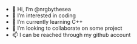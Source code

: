 - 👋 Hi, I’m @nrgbythesea
- 👀 I’m interested in coding
- 🌱 I’m currently learning C++
- 💞️ I’m looking to collaborate on some project
- 📫 I can be reached through my github account

<!---
nrgbythesea/nrgbythesea is a ✨ special ✨ repository because its `README.md` (this file) appears on your GitHub profile.
You can click the Preview link to take a look at your changes.
--->
